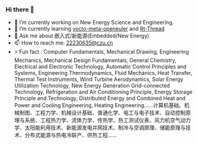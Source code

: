 ### Hi there 👋
- 🔭 I’m currently working on New Energy Science and Engineering.
- 🌱 I’m currently learning [yocto-meta-openeuler](https://github.com/Darrenpig/openEuler_Tutorial) and [Rt-Thread](https://club.rt-thread.org/index.html/) 
- 💬 Ask me about 嵌入式/新能源(Embedded/New Energy)
- 📫 How to reach me: <22230635@czu.cn>
- ⚡ Fun fact : Computer Fundamentals, Mechanical Drawing, Engineering Mechanics, Mechanical Design Fundamentals, General Chemistry, Electrical and Electronic Technology, Automatic Control Principles and Systems, Engineering Thermodynamics, Fluid Mechanics, Heat Transfer, Thermal Test Instruments, Wind Turbine Aerodynamics, Solar Energy Utilization Technology, New Energy Generation Grid-connected Technology, Refrigeration and Air Conditioning Principle, Energy Storage Principle and Technology, Distributed Energy and Combined Heat and Power and Cooling Engineering, Heating Engineering......计算机基础、机械制图、工程力学、机械设计基础、普通化学、电工与电子技术、自动控制原理与系统、工程热力学、流体力学、传热学、热工测试仪表、风力机空气动力学、太阳能利用技术、新能源发电并网技术、制冷与空调原理、储能原理与技术、分布式能源与热电冷联产、供热工程......


<!--
**Darrenpig/Darrenpig** is a ✨ _special_ ✨ repository because its `README.md` (this file) appears on your GitHub profile.

Here are some ideas to get you started:

- 🔭 I’m currently working on ...
- 🌱 I’m currently learning ...
- 👯 I’m looking to collaborate on ...
- 🤔 I’m looking for help with ...
- 💬 Ask me about ...
- 📫 How to reach me: ...
- 😄 Pronouns: ...
- ⚡ Fun fact: ...
-->
